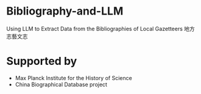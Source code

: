 # Bibliography-and-LLM
Using LLM to Extract Data from the Bibliographies of Local Gazetteers 地方志藝文志

# Supported by
- Max Planck Institute for the History of Science
- China Biographical Database project
